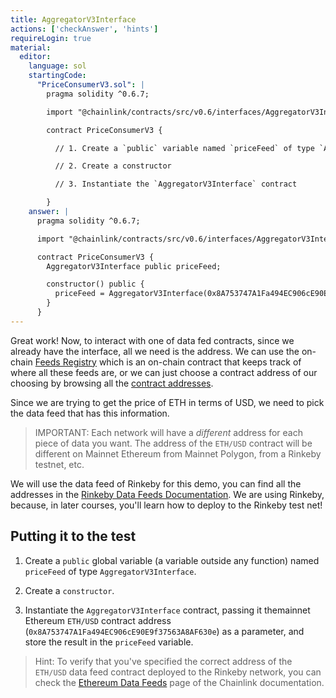 ```yaml
---
title: AggregatorV3Interface
actions: ['checkAnswer', 'hints']
requireLogin: true
material:
  editor:
    language: sol
    startingCode:
      "PriceConsumerV3.sol": |
        pragma solidity ^0.6.7;

        import "@chainlink/contracts/src/v0.6/interfaces/AggregatorV3Interface.sol";

        contract PriceConsumerV3 {

          // 1. Create a `public` variable named `priceFeed` of type `AggregatorV3Interface`.

          // 2. Create a constructor

          // 3. Instantiate the `AggregatorV3Interface` contract

        }
    answer: |
      pragma solidity ^0.6.7;

      import "@chainlink/contracts/src/v0.6/interfaces/AggregatorV3Interface.sol";

      contract PriceConsumerV3 {
        AggregatorV3Interface public priceFeed;

        constructor() public {
          priceFeed = AggregatorV3Interface(0x8A753747A1Fa494EC906cE90E9f37563A8AF630e);
        }
      }
---
```


Great work! Now, to interact with one of data fed contracts, since we already have the interface, all we need is the address. We can use the on-chain <a href="https://docs.chain.link/docs/feed-registry/" target="_blank">Feeds Registry</a> which is an on-chain contract that keeps track of where all these feeds are, or we can just choose a contract address of our choosing by browsing all the <a href="https://docs.chain.link/docs/reference-contracts/" target="_blank">contract addresses</a>.

Since we are trying to get the price of ETH in terms of USD, we need to pick the data feed that has this information.

> IMPORTANT: Each network will have a *different* address for each piece of data you want. The address of the `ETH/USD` contract will be different on Mainnet Ethereum from Mainnet Polygon, from a Rinkeby testnet, etc.

We will use the data feed of Rinkeby for this demo, you can find all the addresses in the <a href="https://docs.chain.link/docs/ethereum-addresses/#Rinkeby%20Testnet" target="_blank">Rinkeby Data Feeds Documentation</a>. We are using Rinkeby, because, in later courses, you'll learn how to deploy to the Rinkeby test net!

## Putting it to the test

1. Create a `public` global variable (a variable outside any function) named `priceFeed` of type `AggregatorV3Interface`.

2. Create a `constructor`.
3. Instantiate the `AggregatorV3Interface` contract, passing it themainnet Ethereum `ETH/USD` contract address (`0x8A753747A1Fa494EC906cE90E9f37563A8AF630e`) as a parameter, and store the result in the `priceFeed` variable.

> Hint: To verify that you've specified the correct address of the `ETH/USD` data feed contract deployed to the Rinkeby network, you can check the <a href="https://docs.chain.link/docs/ethereum-addresses/#Rinkeby%20Testnet" target="_blank">Ethereum Data Feeds</a> page of the Chainlink documentation.
